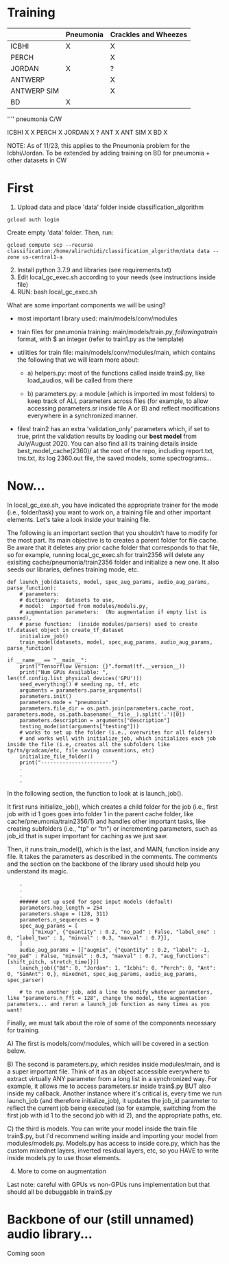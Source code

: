 # Training 

|   | Pneumonia| Crackles and Wheezes |
| ------------- | ------------- | ------------- |
| ICBHI  | X |  X |
| PERCH  |  |  X |
| JORDAN  | X | ? |
| ANTWERP  |  | X |
| ANTWERP SIM  |  | X |
| BD  | X |  |

''''
            pneumonia   C/W
            
ICBHI       X           X
PERCH                   X
JORDAN      X           ?
ANT                     X
ANT SIM                 X
BD          X            


NOTE: As of 11/23, this applies to the Pneumonia problem for the Icbhi/Jordan. To be extended by adding training on BD for pneumonia + other datasets in CW

# First

1) Upload data and place 'data' folder inside classification_algorithm
```
gcloud auth login
```
Create empty 'data' folder. Then, run:
```
gcloud compute scp --recurse classification:/home/alirachidi/classification_algorithm/data data --zone us-central1-a
```
2) Install python 3.7.9 and libraries (see requirements.txt)
3) Edit local_gc_exec.sh according to your needs (see instructions inside file)
4) RUN: bash local_gc_exec.sh

What are some important components we will be using? 
- most important library used: main/models/conv/modules
- train files for pneumonia training: main/models/train$.py, following a train$ format, with $ an integer (refer to train1.py as the template)
- utilities for train file: main/models/conv/modules/main, which contains the following that we will learn more about: 

    - a) helpers.py: most of the functions called inside train$.py, like load_audios, will be called from there

    - b) parameters.py: a module (which is imported im most folders) to keep track of ALL parameters across files (for example, to allow accessing parameters.sr inside file A or B) and reflect modifications everywhere in a synchronized manner.

- files! train2 has an extra 'validation_only' parameters which, if set to true, print the validation results by loading our **best model** from July/August 2020. You can also find all its training details inside best_model_cache(2360)/ at the root of the repo, including report.txt, tns.txt, its log 2360.out file, the saved models, some spectrograms...

# Now...

In local_gc_exe.sh, you have indicated the appropriate trainer for the mode (i.e., folder/task) you want to work on, a training file and other important elements. Let's take a look inside your training file.

The following is an important section that you shouldn't have to modify for the most part. Its main objective is to creates a parent folder for file cache. Be aware that it deletes any prior cache folder that corresponds to that file, so for example, running local_gc_exec.sh for train2356 will delete any exisiting cache/pneumonia/train2356 folder and initialize a new one. It also seeds our libraries, defines training mode, etc. 

```
def launch_job(datasets, model, spec_aug_params, audio_aug_params, parse_function):
    # parameters: 
    # dictionary:  datasets to use, 
    # model:  imported from modules/models.py, 
    # augmentation parameters:  (No augmentation if empty list is passed), 
    # parse function:  (inside modules/parsers) used to create tf.dataset object in create_tf_dataset
    initialize_job()
    train_model(datasets, model, spec_aug_params, audio_aug_params, parse_function)

if __name__ == "__main__":
    print("Tensorflow Version: {}".format(tf.__version__))
    print("Num GPUs Available: ", len(tf.config.list_physical_devices('GPU')))
    seed_everything() # seeding np, tf, etc
    arguments = parameters.parse_arguments()
    parameters.init()
    parameters.mode = "pneumonia"
    parameters.file_dir = os.path.join(parameters.cache_root, parameters.mode, os.path.basename(__file__).split('.')[0])
    parameters.description = arguments["description"]
    testing_mode(int(arguments["testing"]))
    # works to set up the folder (i.e., overwrites for all folders) 
    # and works well with initialize_job, which initializes each job inside the file (i.e, creates all the subfolders like tp/tn/gradcam/etc, file saving conventions, etc)
    initialize_file_folder()
    print("-----------------------")
    .
    .
    .

```

In the following section, the function to look at is launch_job().

It first runs initialize_job(), which creates a child folder for the job (i.e., first job with id 1 goes goes into folder 1 in the parent cache folder, like cache/pneumonia/train2356/1) and handles other important tasks, like creating subfolders (i.e.,  "tp" or "tn") or incrementing parameters, such as job_id that is super important for caching as we just saw. 

Then, it runs train_model(), which is the last, and MAIN, function inside any file. It takes the parameters as described in the comments. The comments and the section on the backbone of the library used should help you understand its magic. 

````
    .
    .
    .
    ###### set up used for spec input models (default)
    parameters.hop_length = 254
    parameters.shape = (128, 311)
    parameters.n_sequences = 9
    spec_aug_params = [
        ["mixup", {"quantity" : 0.2, "no_pad" : False, "label_one" : 0, "label_two" : 1, "minval" : 0.3, "maxval" : 0.7}],
    ]
    audio_aug_params = [["augmix", {"quantity" : 0.2, "label": -1, "no_pad" : False, "minval" : 0.3, "maxval" : 0.7, "aug_functions": [shift_pitch, stretch_time]}]]
    launch_job({"Bd": 0, "Jordan": 1, "Icbhi": 0, "Perch": 0, "Ant": 0, "SimAnt": 0,}, mixednet, spec_aug_params, audio_aug_params, spec_parser)

    # to run another job, add a line to modify whatever parameters, like "parameters.n_fft = 128", change the model, the augmentation parameters... and rerun a launch_job function as many times as you want!
````

Finally, we must talk about the role of some of the components necessary for training. 

A) The first is models/conv/modules, which will be covered in a section below. 

B) The second is parameters.py, which resides inside modules/main, and is a super important file. Think of it as an object accessible everywhere to extract virtually ANY parameter from a long list in a synchronized way. For example, it allows me to access parameters.sr inside train$.py BUT also inside my callback. Another instance where it's critical is, every time we run launch_job (and therefore initialize_job), it updates the job_id parameter to reflect the current job being executed (so for example, switching from the first job with id 1 to the second job with id 2), and the appropriate paths, etc. 

C) the third is models. You can write your model inside the train file train$.py, but I'd recommend writing inside and importing your model from modules/models.py. Models.py has access to inside core.py, which has the custom mixednet layers, inverted residual layers, etc, so you HAVE to write inside models.py to use those elements.

4) More to come on augmentation

Last note: careful with GPUs vs non-GPUs runs implementation but that should all be debuggable in train$.py

# Backbone of our (still unnamed) audio library...

Coming soon 